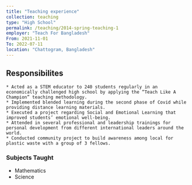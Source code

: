 ```yaml
---
title: "Teaching experience"
collection: teaching
type: "High School"
permalink: /teaching/2014-spring-teaching-1
employer: "Teach For Bangladesh"
From: 2021-11-01 
To: 2022-07-11
location: "Chattogram, Bangladesh"
---
```

## Responsibilites

    * Acted as a STEM educator to 240 students regularly in an economically challenged high school by applying the “Teach Like A Champion” teaching methodology.
    * Implemented blended learning during the second phase of Covid while providing distance learning materials.
    * Executed a project regarding Social and Emotional Learning that improved students’ emotional well-being.
    * Attended in several professional and leadership trainings for personal development from different international leaders around the world.
    * Conducted community project to build awareness among local for plastic waste with a group of 3 fellows.

### Subjects Taught
* Mathematics
* Science

